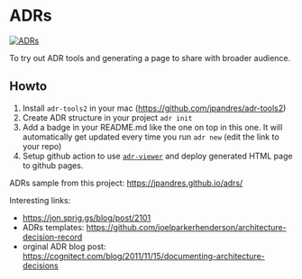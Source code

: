 # ADRs

<p>
  <a href="https://jpandres.github.io/adrs/">
    <img src="https://img.shields.io/badge/ADRs-6-ff69b4" alt="ADRs" />
  </a>
</p>

To try out ADR tools and generating a page to share with broader audience.


## Howto

1. Install `adr-tools2` in your mac (https://github.com/jpandres/adr-tools2)
2. Create ADR structure in your project 
   `adr init`
3. Add a badge in your README.md like the one on top in this one. It will automatically get updated every time you run `adr new` (edit the link to your repo)
4. Setup github action to use [`adr-viewer`](https://github.com/mrwilson/adr-viewer) and deploy generated HTML page to github pages.


ADRs sample from this project: https://jpandres.github.io/adrs/


Interesting links:
- https://jon.sprig.gs/blog/post/2101
- ADRs templates: https://github.com/joelparkerhenderson/architecture-decision-record
- orginal ADR blog post: https://cognitect.com/blog/2011/11/15/documenting-architecture-decisions